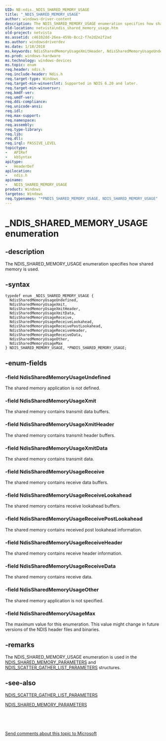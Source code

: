 ```yaml
---
UID: NE:ndis._NDIS_SHARED_MEMORY_USAGE
title: "_NDIS_SHARED_MEMORY_USAGE"
author: windows-driver-content
description: The NDIS_SHARED_MEMORY_USAGE enumeration specifies how shared memory is used.
old-location: netvista\ndis_shared_memory_usage.htm
old-project: netvista
ms.assetid: c46102dd-26ea-459b-8cc2-f7e2d2e2f2ad
ms.author: windowsdriverdev
ms.date: 1/18/2018
ms.keywords: NdisSharedMemoryUsageXmitHeader, NdisSharedMemoryUsageUndefined, ndis_shared_memory_ref_fc268c92-4745-4916-8aab-e1e67e12d217.xml, NdisSharedMemoryUsageXmitData, NdisSharedMemoryUsageMax, NdisSharedMemoryUsageReceiveData, NdisSharedMemoryUsageXmit, ndis/NdisSharedMemoryUsageReceive, NDIS_SHARED_MEMORY_USAGE, ndis/NDIS_SHARED_MEMORY_USAGE, ndis/PNDIS_SHARED_MEMORY_USAGE, NdisSharedMemoryUsageReceiveLookahead, NdisSharedMemoryUsageOther, PNDIS_SHARED_MEMORY_USAGE, _NDIS_SHARED_MEMORY_USAGE, netvista.ndis_shared_memory_usage, ndis/NdisSharedMemoryUsageXmit, ndis/NdisSharedMemoryUsageXmitData, NdisSharedMemoryUsageReceiveHeader, *PNDIS_SHARED_MEMORY_USAGE, NDIS_SHARED_MEMORY_USAGE enumeration [Network Drivers Starting with Windows Vista], ndis/NdisSharedMemoryUsageReceiveHeader, NdisSharedMemoryUsageReceivePostLookahead, ndis/NdisSharedMemoryUsageReceiveLookahead, ndis/NdisSharedMemoryUsageUndefined, ndis/NdisSharedMemoryUsageMax, ndis/NdisSharedMemoryUsageReceiveData, ndis/NdisSharedMemoryUsageOther, PNDIS_SHARED_MEMORY_USAGE enumeration pointer [Network Drivers Starting with Windows Vista], ndis/NdisSharedMemoryUsageXmitHeader, NdisSharedMemoryUsageReceive, ndis/NdisSharedMemoryUsageReceivePostLookahead
ms.prod: windows-hardware
ms.technology: windows-devices
ms.topic: enum
req.header: ndis.h
req.include-header: Ndis.h
req.target-type: Windows
req.target-min-winverclnt: Supported in NDIS 6.20 and later.
req.target-min-winversvr: 
req.kmdf-ver: 
req.umdf-ver: 
req.ddi-compliance: 
req.unicode-ansi: 
req.idl: 
req.max-support: 
req.namespace: 
req.assembly: 
req.type-library: 
req.lib: 
req.dll: 
req.irql: PASSIVE_LEVEL
topictype:
-	APIRef
-	kbSyntax
apitype:
-	HeaderDef
apilocation:
-	ndis.h
apiname:
-	NDIS_SHARED_MEMORY_USAGE
product: Windows
targetos: Windows
req.typenames: "*PNDIS_SHARED_MEMORY_USAGE, NDIS_SHARED_MEMORY_USAGE"
---
```


# _NDIS_SHARED_MEMORY_USAGE enumeration


## -description


The NDIS_SHARED_MEMORY_USAGE enumeration specifies how shared memory is used.


## -syntax


````
typedef enum _NDIS_SHARED_MEMORY_USAGE { 
  NdisSharedMemoryUsageUndefined,
  NdisSharedMemoryUsageXmit,
  NdisSharedMemoryUsageXmitHeader,
  NdisSharedMemoryUsageXmitData,
  NdisSharedMemoryUsageReceive,
  NdisSharedMemoryUsageReceiveLookahead,
  NdisSharedMemoryUsageReceivePostLookahead,
  NdisSharedMemoryUsageReceiveHeader,
  NdisSharedMemoryUsageReceiveData,
  NdisSharedMemoryUsageOther,
  NdisSharedMemoryUsageMax
} NDIS_SHARED_MEMORY_USAGE, *PNDIS_SHARED_MEMORY_USAGE;
````


## -enum-fields




### -field NdisSharedMemoryUsageUndefined

The shared memory application is not defined.


### -field NdisSharedMemoryUsageXmit

The shared memory contains transmit data buffers.


### -field NdisSharedMemoryUsageXmitHeader

The shared memory contains transmit header buffers.


### -field NdisSharedMemoryUsageXmitData

The shared memory contains transmit data.


### -field NdisSharedMemoryUsageReceive

The shared memory contains receive data buffers.


### -field NdisSharedMemoryUsageReceiveLookahead

The shared memory contains receive lookahead buffers.


### -field NdisSharedMemoryUsageReceivePostLookahead

The shared memory contains received post lookahead information.


### -field NdisSharedMemoryUsageReceiveHeader

The shared memory contains receive header information.


### -field NdisSharedMemoryUsageReceiveData

The shared memory contains receive data.


### -field NdisSharedMemoryUsageOther

The shared memory application is not specified.


### -field NdisSharedMemoryUsageMax

The maximum value for this enumeration. This value might change in future versions of the NDIS
     header files and binaries.


## -remarks



The NDIS_SHARED_MEMORY_USAGE enumeration is used in the 
    <a href="..\ndis\ns-ndis-_ndis_shared_memory_parameters.md">
    NDIS_SHARED_MEMORY_PARAMETERS</a> and 
    <a href="..\ndis\ns-ndis-_ndis_scatter_gather_list_parameters.md">
    NDIS_SCATTER_GATHER_LIST_PARAMETERS</a> structures.




## -see-also

<a href="..\ndis\ns-ndis-_ndis_scatter_gather_list_parameters.md">
   NDIS_SCATTER_GATHER_LIST_PARAMETERS</a>



<a href="..\ndis\ns-ndis-_ndis_shared_memory_parameters.md">NDIS_SHARED_MEMORY_PARAMETERS</a>



 

 

<a href="mailto:wsddocfb@microsoft.com?subject=Documentation%20feedback [netvista\netvista]:%20NDIS_SHARED_MEMORY_USAGE enumeration%20 RELEASE:%20(1/18/2018)&amp;body=%0A%0APRIVACY STATEMENT%0A%0AWe use your feedback to improve the documentation. We don't use your email address for any other purpose, and we'll remove your email address from our system after the issue that you're reporting is fixed. While we're working to fix this issue, we might send you an email message to ask for more info. Later, we might also send you an email message to let you know that we've addressed your feedback.%0A%0AFor more info about Microsoft's privacy policy, see http://privacy.microsoft.com/en-us/default.aspx." title="Send comments about this topic to Microsoft">Send comments about this topic to Microsoft</a>

